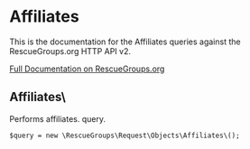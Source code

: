 # Affiliates

This is the documentation for the Affiliates queries against the RescueGroups.org HTTP API v2.

[Full Documentation on RescueGroups.org](https://userguide.rescuegroups.org/display/APIDG/Object+definitions#Objectdefinitions-affiliates)

## Affiliates\

Performs affiliates. query.

    $query = new \RescueGroups\Request\Objects\Affiliates\();


